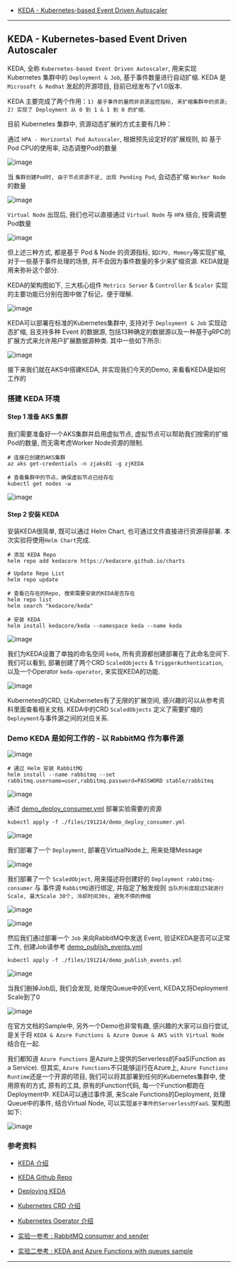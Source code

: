 
* [KEDA - Kubernetes-based Event Driven Autoscaler](#1)

---

<h2  id="1">KEDA - Kubernetes-based Event Driven Autoscaler</h2>

KEDA, 全称 `Kubernetes-based Event Driven Autoscaler`, 用来实现 Kubernetes 集群中的 `Deployment & Job`, 基于事件数量进行自动扩缩. KEDA 是 `Microsoft & Redhat` 发起的开源项目, 目前已经发布了v1.0版本.

KEDA 主要完成了两个作用：`1) 基于事件的量而非资源监控指标, 来扩缩集群中的资源; 2) 实现了 Deployment 从 0 到 1 & 1 到 0 的扩缩`.

目前 Kubernetes 集群中, 资源动态扩展的方式主要有几种：

通过 `HPA - Horizontal Pod Autoscaler`, 根据预先设定好的扩展规则, 如 基于Pod CPU的使用率, 动态调整Pod的数量

![image](./images/191214/121401.png)

当 `集群创建Pod时, 由于节点资源不足, 出现 Pending Pod`, 会动态扩缩 `Worker Node` 的数量

![image](./images/191214/121402.png)

`Virtual Node` 出现后, 我们也可以直接通过 `Virtual Node` 与 `HPA` 结合, 按需调整Pod数量

![image](./images/191214/121403.png)

但上述三种方式, 都是基于 Pod & Node 的资源指标, 如`CPU, Memory`等实现扩缩, 对于一些基于事件处理的场景, 并不会因为事件数量的多少来扩缩资源. KEDA就是用来弥补这个部分.

KEDA的架构图如下, 三大核心组件 `Metrics Server` & `Controller` & `Scaler` 实现的主要功能已分别在图中做了标记，便于理解.

![image](./images/191214/121404.png)

KEDA可以部署在标准的Kubernetes集群中, 支持对于 `Deployment & Job` 实现动态扩缩, 且支持多种 Event 的数据源, 包括13种确定的数据源以及一种基于gRPC的扩展方式来允许用户扩展数据源种类. 其中一些如下所示:

![image](./images/191214/121405.png)

接下来我们就在AKS中搭建KEDA, 并实现我们今天的Demo, 来看看KEDA是如何工作的

### 搭建 KEDA 环境

#### Step 1 准备 AKS 集群

我们需要准备好一个AKS集群并启用虚拟节点, 虚拟节点可以帮助我们按需的扩缩Pod的数量, 而无需考虑Worker Node资源的限制.

```
# 连接已创建的AKS集群
az aks get-credentials -n zjaks01 -g zjKEDA

# 查看集群中的节点，确保虚拟节点已经存在
kubectl get nodes -w
```

![image](./images/191214/121406.png)

#### Step 2 安装 KEDA

安装KEDA很简单, 既可以通过 Helm Chart, 也可通过文件直接进行资源得部署. 本次实验将使用`Helm Chart`完成.

```
# 添加 KEDA Repo
helm repo add kedacore https://kedacore.github.io/charts

# Update Repo List
helm repo update

# 查看已存在的Repo, 搜索需要安装的KEDA是否存在
helm repo list
helm search "kedacore/keda"

# 安装 KEDA
helm install kedacore/keda --namespace keda --name keda
```

![image](./images/191214/121407.png)

我们为KEDA设置了单独的命名空间 `keda`, 所有资源都创建部署在了此命名空间下. 我们可以看到, 部署创建了两个CRD `ScaledObjects` & `TriggerAuthentication`, 以及一个Operator `keda-operator`, 来实现KEDA的功能.

![image](./images/191214/121408.png)

Kubernetes的CRD, 让Kubernetes有了无限的扩展空间, 感兴趣的可以从参考资料里面查看相关文档. KEDA中的CRD `ScaledObjects` 定义了需要扩缩的`Deployment`与事件源之间的对应关系.

### Demo KEDA 是如何工作的 - 以 RabbitMQ 作为事件源

![image](./images/191214/121409.png)

```
# 通过 Helm 安装 RabbitMQ
helm install --name rabbitmq --set rabbitmq.username=user,rabbitmq.password=PASSWORD stable/rabbitmq
```

![image](./images/191214/121410.png)

通过 [demo_deploy_consumer.yml](./files/191214/demo_deploy_consumer.yml) 部署实验需要的资源

```
kubectl apply -f ./files/191214/demo_deploy_consumer.yml
```

![image](./images/191214/121411.png)

我们部署了一个 `Deployment`, 部署在VirtualNode上, 用来处理Message

![image](./images/191214/121412.png)

我们部署了一个 `ScaledObject`, 用来描述将创建好的 `Deployment rabbitmq-consumer` 与 事件源 `RabbitMQ`进行绑定, 并指定了触发规则 `当队列长度超过5就进行Scale, 最大Scale 30个, 冷却时间30s, 避免不停的伸缩`

![image](./images/191214/121413.png)

![image](./images/191214/121414.png)

然后我们通过部署一个 `Job` 来向RabbitMQ中发送 Event, 验证KEDA是否可以正常工作, 创建Job请参考 [demo_publish_events.yml](./files/191214/demo_publish_events.yml)

```
kubectl apply -f ./files/191214/demo_publish_events.yml 
```

![image](./images/191214/121415.png)

当我们删掉Job后, 我们会发现, 处理完Queue中的Event, KEDA又将Deployment Scale到了0

![image](./images/191214/121416.png)

在官方文档的Sample中, 另外一个Demo也非常有趣, 感兴趣的大家可以自行尝试, 是关于将 `KEDA & Azure Functions & Azure Queue & AKS with Virtual Node` 结合在一起.

我们都知道 `Azure Functions` 是Azure上提供的Serverless的FaaS(Function as a Service). 但其实, `Azure Functions`不只能够运行在Azure上, `Azure Functions Runtime`还是一个开源的项目, 我们可以将其部署到任何的Kubernetes集群中, 使用原有的方式, 原有的工具, 原有的Function代码, 每一个Function都跑在Deployment中. KEDA可以通过事件源, 来Scale Functions的Deployment, 处理Queue中的事件, 结合Virtual Node, 可以实现`基于事件的Serverless的FaaS`. 架构图如下:

![image](./images/191214/121417.png)

### 参考资料

- [KEDA 介绍](https://keda.sh/#)

- [KEDA Github Repo](https://github.com/kedacore/keda)

- [Deploying KEDA](https://keda.sh/deploy/)

- [Kubernetes CRD 介绍](https://kubernetes.io/docs/concepts/extend-kubernetes/api-extension/custom-resources/)

- [Kubernetes Operator 介绍](https://kubernetes.io/docs/concepts/extend-kubernetes/operator/)

- [实验一参考 : RabbitMQ consumer and sender](https://github.com/kedacore/sample-go-rabbitmq)

- [实验二参考 : KEDA and Azure Functions with queues sample](https://github.com/kedacore/sample-hello-world-azure-functions)

---